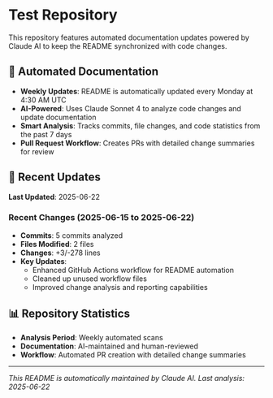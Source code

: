 # Test Repository

This repository features automated documentation updates powered by Claude AI to keep the README synchronized with code changes.

## 🤖 Automated Documentation

- **Weekly Updates**: README is automatically updated every Monday at 4:30 AM UTC
- **AI-Powered**: Uses Claude Sonnet 4 to analyze code changes and update documentation
- **Smart Analysis**: Tracks commits, file changes, and code statistics from the past 7 days
- **Pull Request Workflow**: Creates PRs with detailed change summaries for review

## 🔧 Recent Updates

**Last Updated**: 2025-06-22

### Recent Changes (2025-06-15 to 2025-06-22)
- **Commits**: 5 commits analyzed
- **Files Modified**: 2 files
- **Changes**: +3/-278 lines
- **Key Updates**: 
  - Enhanced GitHub Actions workflow for README automation
  - Cleaned up unused workflow files
  - Improved change analysis and reporting capabilities

## 📊 Repository Statistics

- **Analysis Period**: Weekly automated scans
- **Documentation**: AI-maintained and human-reviewed
- **Workflow**: Automated PR creation with detailed change summaries

---

*This README is automatically maintained by Claude AI. Last analysis: 2025-06-22*